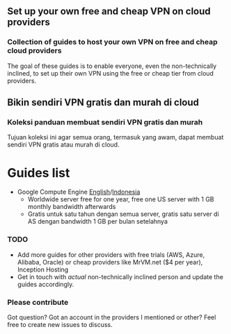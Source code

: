 ## Set up your own free and cheap VPN on cloud providers
### Collection of guides to host your own VPN on free and cheap cloud providers

The goal of these guides is to enable everyone, even the non-technically inclined, to set up their own VPN using the free or cheap tier from cloud providers.

## Bikin sendiri VPN gratis dan murah di cloud
### Koleksi panduan membuat sendiri VPN gratis dan murah

Tujuan koleksi ini agar semua orang, termasuk yang awam, dapat membuat sendiri VPN gratis atau murah di cloud.

# Guides list

* Google Compute Engine [English](./GCEEnglish.md)/[Indonesia](./GCEIndonesia.md)
  * Worldwide server free for one year, free one US server with 1 GB monthly bandwidth afterwards
  * Gratis untuk satu tahun dengan semua server, gratis satu server di AS dengan bandwidth 1 GB per bulan setelahnya

### TODO

* Add more guides for other providers with free trials (AWS, Azure, Alibaba, Oracle) or cheap providers like MrVM.net ($4 per year), Inception Hosting 
* Get in touch with *actual* non-technically inclined person and update the guides accordingly.

### Please contribute

Got question? Got an account in the providers I mentioned or other? Feel free to create new issues to discuss.